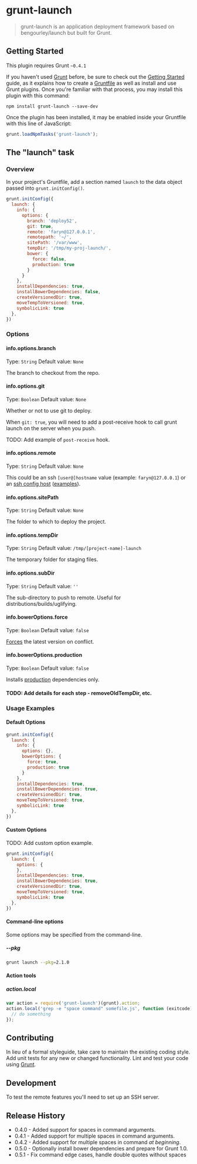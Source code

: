 # grunt-launch

> grunt-launch is an application deployment framework based on bengourley/launch but built for Grunt.

## Getting Started
This plugin requires Grunt `~0.4.1`

If you haven't used [Grunt](http://gruntjs.com/) before, be sure to check out the [Getting Started](http://gruntjs.com/getting-started) guide, as it explains how to create a [Gruntfile](http://gruntjs.com/sample-gruntfile) as well as install and use Grunt plugins. Once you're familiar with that process, you may install this plugin with this command:

```shell
npm install grunt-launch --save-dev
```

Once the plugin has been installed, it may be enabled inside your Gruntfile with this line of JavaScript:

```js
grunt.loadNpmTasks('grunt-launch');
```

## The "launch" task

### Overview
In your project's Gruntfile, add a section named `launch` to the data object passed into `grunt.initConfig()`.

```js
grunt.initConfig({
  launch: {
    info: {
      options: {
        branch: 'deploy52',
        git: true,
        remote: 'faryn@127.0.0.1',
        remotepath: '~/',
        sitePath: '/var/www',
        tempDir: '/tmp/my-proj-launch/',
        bower: {
          force: false,
          production: true
        }
      }
    },
    installDependencies: true,
    installBowerDependencies: false,
    createVersionedDir: true,
    moveTempToVersioned: true,
    symbolicLink: true
  },
})
```

### Options

#### info.options.branch
Type: `String`
Default value: `None`

The branch to checkout from the repo.

#### info.options.git
Type: `Boolean`
Default value: `None`

Whether or not to use git to deploy.

When `git: true`, you will need to add a post-receive hook to call grunt launch on the server when you push.

TODO: Add example of `post-receive` hook.

#### info.options.remote
Type: `String`
Default value: `None`

This could be an ssh `[user@]hostname` value (example: `faryn@127.0.0.1`) or an [ssh config host](http://man.openbsd.org/cgi-bin/man.cgi/OpenBSD-current/man5/ssh_config.5?query=ssh_config%26sec=5) ([examples](http://nerderati.com/2011/03/17/simplify-your-life-with-an-ssh-config-file/)).

#### info.options.sitePath
Type: `String`
Default value: `None`

The folder to which to deploy the project.

#### info.options.tempDir
Type: `String`
Default value: `/tmp/[project-name]-launch`

The temporary folder for staging files.

#### info.options.subDir
Type: `String`
Default value: `''`

The sub-directory to push to remote. Useful for distributions/builds/uglifying.

#### info.bowerOptions.force
Type: `Boolean`
Default value: `false`

[Forces](http://bower.io/docs/api/#install-options) the latest version on conflict.

#### info.bowerOptions.production
Type: `Boolean`
Default value: `false`

Installs [production](http://bower.io/docs/api/#install-options) dependencies only.


#### TODO: Add details for each step - removeOldTempDir, etc.

### Usage Examples

#### Default Options


```js
grunt.initConfig({
  launch: {
    info: {
      options: {},
      bowerOptions: {
        force: true,
        production: true
      }
    },
    installDependencies: true,
    installBowerDependencies: true,
    createVersionedDir: true,
    moveTempToVersioned: true,
    symbolicLink: true
  },
})
```

#### Custom Options
TODO: Add custom option example.

```js
grunt.initConfig({
  launch: {
    options: {
    },
    installDependencies: true,
    installBowerDependencies: true,
    createVersionedDir: true,
    moveTempToVersioned: true,
    symbolicLink: true
  },
})
```

#### Command-line options
Some options may be specified from the command-line.

##### --pkg
```bash
grunt launch --pkg=2.1.0
```

#### Action tools

##### action.local
```js
var action = require('grunt-launch')(grunt).action;
action.local('grep -e "space command" somefile.js', function (exitcode) {
  // do something
});
```

## Contributing
In lieu of a formal styleguide, take care to maintain the existing coding style. Add unit tests for any new or changed functionality. Lint and test your code using [Grunt](http://gruntjs.com/).

## Development

To test the remote features you'll need to set up an SSH server.

## Release History
* 0.4.0 - Added support for spaces in command arguments.
* 0.4.1 - Added support for multiple spaces in command arguments.
* 0.4.2 - Added support for multiple spaces in command _at beginning_.
* 0.5.0 - Optionally install bower dependencies and prepare for Grunt 1.0.
* 0.5.1 - Fix command edge cases, handle double quotes without spaces
